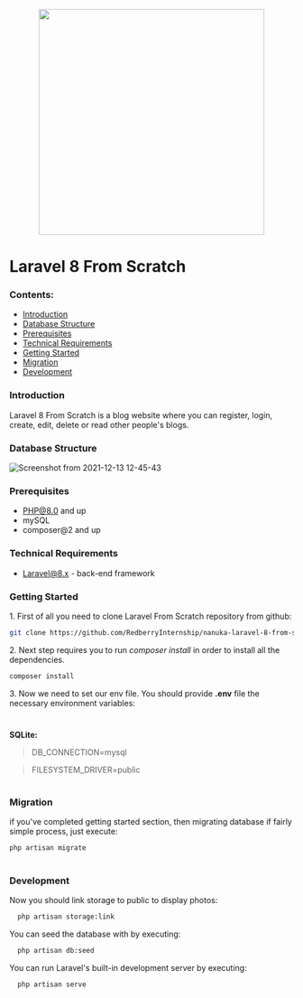 <p align="center"><img src="https://blog.digital-pineapple.com.mx/wp-content/uploads/2020/11/Laravel8.jpg" width="400"></p>
<h1 align="left">Laravel 8 From Scratch</h1>

### Contents:
* [Introduction](#introduction)
* [Database Structure](#database-structure)
* [Prerequisites](#prerequisites)
* [Technical Requirements](#technical-requirements)
* [Getting Started](#getting-started)
* [Migration](#migration)
* [Development](#development)

### Introduction

Laravel 8 From Scratch is a blog website where you can register, login, create, edit, delete or read other people's blogs.  

### Database Structure
![Screenshot from 2021-12-13 12-45-43](https://user-images.githubusercontent.com/48657466/145780736-07f2dd4e-4471-4b52-a887-92969be45f40.png)

### Prerequisites
 * PHP@8.0 and up
 * mySQL
 * composer@2 and up

### Technical Requirements
 * [Laravel@8.x](https://github.com/laravel/laravel) - back-end framework
 

### Getting Started
1\. First of all you need to clone Laravel From Scratch repository from github:
```sh
git clone https://github.com/RedberryInternship/nanuka-laravel-8-from-scratch.git
```

2\. Next step requires you to run *composer install* in order to install all the dependencies.
```sh
composer install
```

3\. Now we need to set our env file. You should provide **.env** file the necessary environment variables:
#
**SQLite:**
>DB_CONNECTION=mysql

>FILESYSTEM_DRIVER=public

#
### Migration
if you've completed getting started section, then migrating database if fairly simple process, just execute:
```sh
php artisan migrate
```


#
### Development

Now you should link storage to public to display photos:

```sh
  php artisan storage:link
```

You can seed the database with by executing:

```sh
  php artisan db:seed
```

You can run Laravel's built-in development server by executing:

```sh
  php artisan serve
